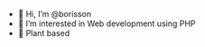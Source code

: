 - 👋 Hi, I’m @borisson
- 👀 I’m interested in Web development using PHP
- 🌱 Plant based

<!---
borisson/borisson is a ✨ special ✨ repository because its `README.md` (this file) appears on your GitHub profile.
You can click the Preview link to take a look at your changes.
--->
